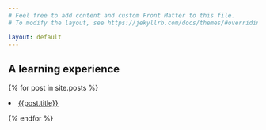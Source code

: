 ```yaml
---
# Feel free to add content and custom Front Matter to this file.
# To modify the layout, see https://jekyllrb.com/docs/themes/#overriding-theme-defaults

layout: default
---
```

<div class="home">

  <h2>A learning experience</h2>
    
 {% for post in site.posts %}
 <li><a href="{{ post.url }}">{{post.title}}</a></li>

{% endfor %}
</div>
 